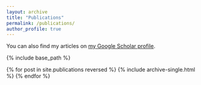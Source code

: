 ```yaml
---
layout: archive
title: "Publications"
permalink: /publications/
author_profile: true
---
```


You can also find my articles on [my Google Scholar profile](https://scholar.google.com/citations?user=rovpQCwAAAAJ&hl=en).

{% include base_path %}

{% for post in site.publications reversed %}
  {% include archive-single.html %}
{% endfor %}
